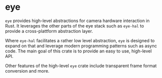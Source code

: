 # eye

`eye` provides high-level abstractions for camera hardware interaction in Rust.
It leverages the other parts of the eye stack such as `eye-hal` to provide a cross-plattform
abstraction layer.

Where `eye-hal` facilitates a rather low level abstraction, `eye` is designed to expand on that
and leverage modern programming patterns such as async code. The main goal of this crate is to
provide an easy to use, high-level API.

Other features of the high-level `eye` crate include transparent frame format conversion and more.
